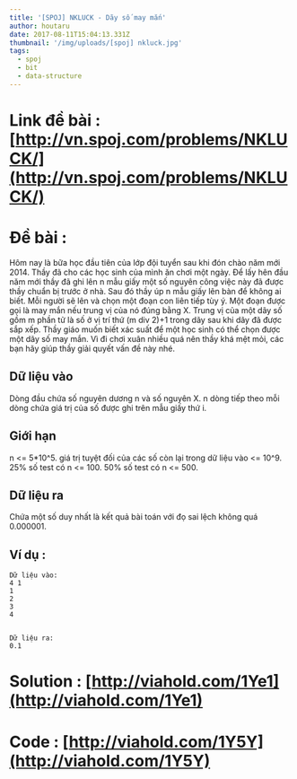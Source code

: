 ```yaml
---
title: '[SPOJ] NKLUCK - Dãy số may mắn'
author: houtaru
date: 2017-08-11T15:04:13.331Z
thumbnail: '/img/uploads/[spoj] nkluck.jpg'
tags:
  - spoj
  - bit
  - data-structure
---
```

# Link đề bài : [http://vn.spoj.com/problems/NKLUCK/](http://vn.spoj.com/problems/NKLUCK/)

# Đề bài :

 Hôm nay là bữa học đầu tiên của lớp đội tuyển sau khi đón chào năm mới 2014. Thầy đã cho các học sinh của mình ăn chơi một ngày. Để lấy hên đầu năm mới thầy đã ghi lên n mẫu giấy một số nguyên công việc này đã được thầy chuẩn bị trước ở nhà. Sau đó thầy úp n mẫu giấy lên bàn để không ai biết. Mỗi người sẽ lên và chọn một đoạn con liên tiếp tùy ý. Một đoạn được gọi là may mắn nếu trung vị của nó đúng bằng X. Trung vị của một dãy số gồm m phần tử là số ở vị trí thứ (m div 2)+1 trong dãy sau khi dãy đã được sắp xếp. Thầy giáo muốn biết xác suất để một học sinh có thể chọn được một dãy số may mắn. Vì đi chơi xuân nhiều quá nên thầy khá mệt mỏi, các bạn hãy giúp thầy giải quyết vấn đề này nhé.


## Dữ liệu vào

Dòng đầu chứa số nguyên dương n và số nguyên X.
n dòng tiếp theo mỗi dòng chứa giá trị của số được ghi trên mẫu giấy thứ i.

## Giới hạn

n <= 5*10^5.
giá trị tuyệt đối của các số còn lại trong dữ liệu vào <= 10^9.
25% số test có n <= 100.
50% số test có n <= 500.

## Dữ liệu ra

Chứa một số duy nhất là kết quả bài toán với đọ sai lệch không quá 0.000001.

## Ví dụ : 

```
Dữ liệu vào:
4 1
1
2
3
4


Dữ liệu ra:
0.1
```

# Solution : [http://viahold.com/1Ye1](http://viahold.com/1Ye1)

# Code : [http://viahold.com/1Y5Y](http://viahold.com/1Y5Y)
